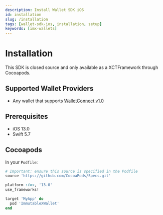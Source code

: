 ```yaml
---
description: Install Wallet SDK iOS
id: installation
slug: /installation
tags: [wallet-sdk-ios, installation, setup]
keywords: [imx-wallets]
---
```


# Installation

This SDK is closed source and only available as a XCTFramework through Cocoapods.

## Supported Wallet Providers

* Any wallet that supports [WalletConnect v1.0](https://walletconnect.com/)

## Prerequisites

* iOS 13.0
* Swift 5.7

## Cocoapods

In your `Podfile`:

```ruby
# Important: ensure this source is specified in the Podfile
source 'https://github.com/CocoaPods/Specs.git'

platform :ios, '13.0'
use_frameworks!

target 'MyApp' do
  pod 'ImmutableXWallet'
end
```

